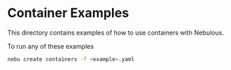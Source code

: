 # Container Examples

This directory contains examples of how to use containers with Nebulous.

To run any of these examples

```sh
nebu create containers -f <example>.yaml
```

